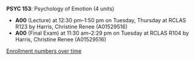**PSYC 153**: Psychology of Emotion (4 units)

- **A00** (Lecture) at 12:30 pm–1:50 pm on Tuesday, Thursday at RCLAS R123 by Harris, Christine Renee (A01529516)
- **A00** (Final Exam) at 11:30 am–2:29 pm on Tuesday at RCLAS R104 by Harris, Christine Renee (A01529516)

[Enrollment numbers over time](./PSYC153.tsv)
